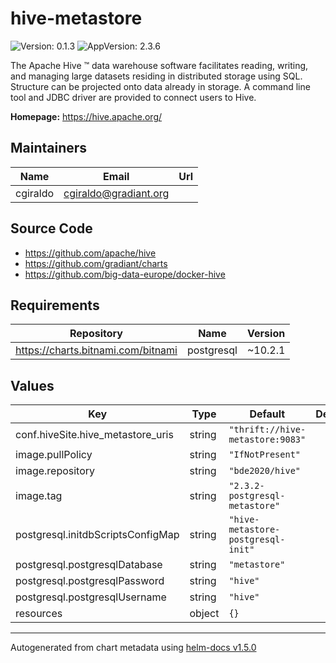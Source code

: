 # hive-metastore

![Version: 0.1.3](https://img.shields.io/badge/Version-0.1.3-informational?style=flat-square) ![AppVersion: 2.3.6](https://img.shields.io/badge/AppVersion-2.3.6-informational?style=flat-square)

The Apache Hive ™ data warehouse software facilitates reading, writing, and managing large datasets residing in distributed storage using SQL. Structure can be projected onto data already in storage. A command line tool and JDBC driver are provided to connect users to Hive.

**Homepage:** <https://hive.apache.org/>

## Maintainers

| Name | Email | Url |
| ---- | ------ | --- |
| cgiraldo | cgiraldo@gradiant.org |  |

## Source Code

* <https://github.com/apache/hive>
* <https://github.com/gradiant/charts>
* <https://github.com/big-data-europe/docker-hive>

## Requirements

| Repository | Name | Version |
|------------|------|---------|
| https://charts.bitnami.com/bitnami | postgresql | ~10.2.1 |

## Values

| Key | Type | Default | Description |
|-----|------|---------|-------------|
| conf.hiveSite.hive_metastore_uris | string | `"thrift://hive-metastore:9083"` |  |
| image.pullPolicy | string | `"IfNotPresent"` |  |
| image.repository | string | `"bde2020/hive"` |  |
| image.tag | string | `"2.3.2-postgresql-metastore"` |  |
| postgresql.initdbScriptsConfigMap | string | `"hive-metastore-postgresql-init"` |  |
| postgresql.postgresqlDatabase | string | `"metastore"` |  |
| postgresql.postgresqlPassword | string | `"hive"` |  |
| postgresql.postgresqlUsername | string | `"hive"` |  |
| resources | object | `{}` |  |

----------------------------------------------
Autogenerated from chart metadata using [helm-docs v1.5.0](https://github.com/norwoodj/helm-docs/releases/v1.5.0)
